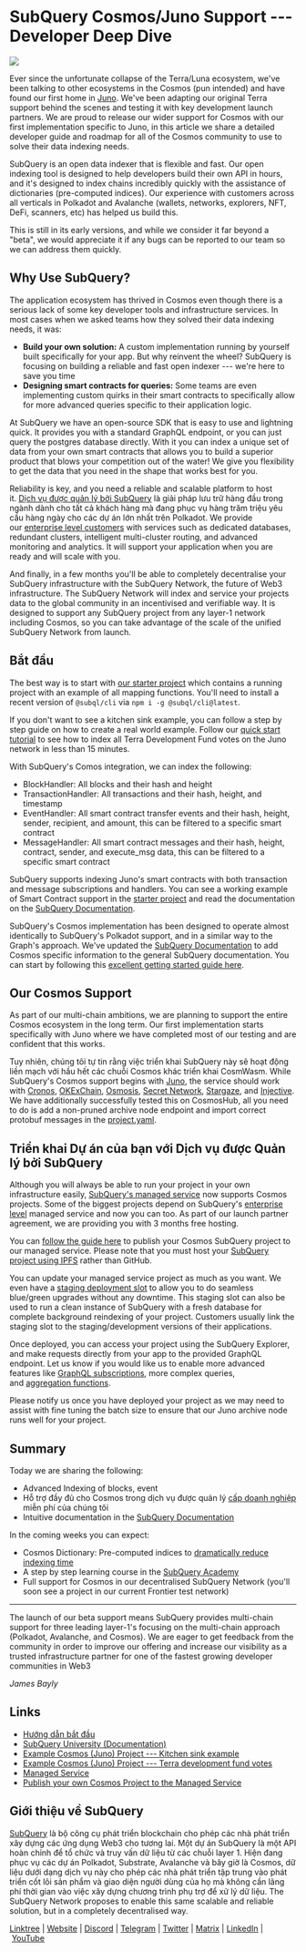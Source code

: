 # SubQuery Cosmos/Juno Support --- Developer Deep Dive

![](https://miro.medium.com/max/1400/0*29dsUJbyIb34mYkF)

Ever since the unfortunate collapse of the Terra/Luna ecosystem, we've been talking to other ecosystems in the Cosmos (pun intended) and have found our first home in [Juno](https://www.junonetwork.io/). We've been adapting our original Terra support behind the scenes and testing it with key development launch partners. We are proud to release our wider support for Cosmos with our first implementation specific to Juno, in this article we share a detailed developer guide and roadmap for all of the Cosmos community to use to solve their data indexing needs.

SubQuery is an open data indexer that is flexible and fast. Our open indexing tool is designed to help developers build their own API in hours, and it's designed to index chains incredibly quickly with the assistance of dictionaries (pre-computed indices). Our experience with customers across all verticals in Polkadot and Avalanche (wallets, networks, explorers, NFT, DeFi, scanners, etc) has helped us build this.

This is still in its early versions, and while we consider it far beyond a "beta", we would appreciate it if any bugs can be reported to our team so we can address them quickly.

## Why Use SubQuery?

The application ecosystem has thrived in Cosmos even though there is a serious lack of some key developer tools and infrastructure services. In most cases when we asked teams how they solved their data indexing needs, it was:

- **Build your own solution:** A custom implementation running by yourself built specifically for your app. But why reinvent the wheel? SubQuery is focusing on building a reliable and fast open indexer --- we're here to save you time
- **Designing smart contracts for queries:** Some teams are even implementing custom quirks in their smart contracts to specifically allow for more advanced queries specific to their application logic.

At SubQuery we have an open-source SDK that is easy to use and lightning quick. It provides you with a standard GraphQL endpoint, or you can just query the postgres database directly. With it you can index a unique set of data from your own smart contracts that allows you to build a superior product that blows your competition out of the water! We give you flexibility to get the data that you need in the shape that works best for you.

Reliability is key, and you need a reliable and scalable platform to host it. [Dịch vụ được quản lý bởi SubQuery](https://subquery.network/managedservices) là giải pháp lưu trữ hàng đầu trong ngành dành cho tất cả khách hàng mà đang phục vụ hàng trăm triệu yêu cầu hàng ngày cho các dự án lớn nhất trên Polkadot. We provide our [enterprise level customers](https://blog.subquery.network/blogs/20211228-enterprise-hosted.html) with services such as dedicated databases, redundant clusters, intelligent multi-cluster routing, and advanced monitoring and analytics. It will support your application when you are ready and will scale with you.

And finally, in a few months you'll be able to completely decentralise your SubQuery infrastructure with the SubQuery Network, the future of Web3 infrastructure. The SubQuery Network will index and service your projects data to the global community in an incentivised and verifiable way. It is designed to support any SubQuery project from any layer-1 network including Cosmos, so you can take advantage of the scale of the unified SubQuery Network from launch.

## Bắt đầu

The best way is to start with [our starter project](https://github.com/subquery/juno-subql-starter) which contains a running project with an example of all mapping functions. You'll need to install a recent version of `@subql/cli` via `npm i -g @subql/cli@latest`.

If you don't want to see a kitchen sink example, you can follow a step by step guide on how to create a real world example. Follow our [quick start tutorial](https://doc.subquery.network/quickstart/quickstart-cosmos.html) to see how to index all Terra Development Fund votes on the Juno network in less than 15 minutes.

With SubQuery's Comos integration, we can index the following:

- BlockHandler: All blocks and their hash and height
- TransactionHandler: All transactions and their hash, height, and timestamp
- EventHandler: All smart contract transfer events and their hash, height, sender, recipient, and amount, this can be filtered to a specific smart contract
- MessageHandler: All smart contract messages and their hash, height, contract, sender, and execute_msg data, this can be filtered to a specific smart contract

SubQuery supports indexing Juno's smart contracts with both transaction and message subscriptions and handlers. You can see a working example of Smart Contract support in the [starter project](https://github.com/subquery/juno-subql-starter) and read the documentation on the [SubQuery Documentation](http://doc.subquery.network/build/manifest.html#mapping-handlers-and-filters).

SubQuery's Cosmos implementation has been designed to operate almost identically to SubQuery's Polkadot support, and in a similar way to the Graph's approach. We've updated the [SubQuery Documentation](https://doc.subquery.network/) to add Cosmos specific information to the general SubQuery documentation. You can start by following this [excellent getting started guide here](https://doc.subquery.network/quickstart/quickstart-cosmos.html).

## Our Cosmos Support

As part of our multi-chain ambitions, we are planning to support the entire Cosmos ecosystem in the long term. Our first implementation starts specifically with Juno where we have completed most of our testing and are confident that this works.

Tuy nhiên, chúng tôi tự tin rằng việc triển khai SubQuery này sẽ hoạt động liền mạch với hầu hết các chuỗi Cosmos khác triển khai CosmWasm. While SubQuery's Cosmos support begins with [Juno](https://www.junonetwork.io/), the service should work with [Cronos](https://cronos.org/), [OKExChain](https://www.okex.com/), [Osmosis](https://osmosis.zone/), [Secret Network](https://scrt.network/), [Stargaze](https://stargaze.zone/), and [Injective](https://injective.com/). We have additionally successfully tested this on CosmosHub, all you need to do is add a non-pruned archive node endpoint and import correct protobuf messages in the [project.yaml](https://github.com/subquery/juno-subql-starter/blob/a177837a36c86fda8fb2bdbd7a83bb408c89d4bd/project.yaml#L24).

## Triển khai Dự án của bạn với Dịch vụ được Quản lý bởi SubQuery

Although you will always be able to run your project in your own infrastructure easily, [SubQuery's managed service](https://subquery.network/managedservices) now supports Cosmos projects. Some of the biggest projects depend on SubQuery's [enterprise level](https://blog.subquery.network/blogs/20211228-enterprise-hosted.html) managed service and now you can too. As part of our launch partner agreement, we are providing you with 3 months free hosting.

You can [follow the guide here](https://doc.subquery.network/run_publish/publish.html) to publish your Cosmos SubQuery project to our managed service. Please note that you must host your [SubQuery project using IPFS](https://university.subquery.network/run_publish/publish.html) rather than GitHub.

You can update your managed service project as much as you want. We even have a [staging deployment slot](https://blog.subquery.network/blogs/20210604-Deployment-Slots-are-here-for-SubQuery-Projects.html) to allow you to do seamless blue/green upgrades without any downtime. This staging slot can also be used to run a clean instance of SubQuery with a fresh database for complete background reindexing of your project. Customers usually link the staging slot to the staging/development versions of their applications.

Once deployed, you can access your project using the SubQuery Explorer, and make requests directly from your app to the provided GraphQL endpoint. Let us know if you would like us to enable more advanced features like [GraphQL subscriptions](https://university.subquery.network/run_publish/subscription.html), more complex queries, and [aggregation functions](https://university.subquery.network/run_publish/aggregate.html).

Please notify us once you have deployed your project as we may need to assist with fine tuning the batch size to ensure that our Juno archive node runs well for your project.

## Summary

Today we are sharing the following:

- Advanced Indexing of blocks, event
- Hỗ trợ đầy đủ cho Cosmos trong dịch vụ được quản lý [cấp doanh nghiệp](https://blog.subquery.network/blogs/20211228-enterprise-hosted.html) miễn phí của chúng tôi
- Intuitive documentation in the [SubQuery Documentation](https://doc.subquery.network/)

In the coming weeks you can expect:

- Cosmos Dictionary: Pre-computed indices to [dramatically reduce indexing time](https://blog.subquery.network/blogs/20210630-SubQuery-Just-Got-a-lot-Faster-with-the-Dictionary.html)
- A step by step learning course in the [SubQuery Academy](https://blog.subquery.network/blogs/20211018-subquery-launches-the-subquery-academy.html)
- Full support for Cosmos in our decentralised SubQuery Network (you'll soon see a project in our current Frontier test network)

---

The launch of our beta support means SubQuery provides multi-chain support for three leading layer-1's focusing on the multi-chain approach (Polkadot, Avalanche, and Cosmos). We are eager to get feedback from the community in order to improve our offering and increase our visibility as a trusted infrastructure partner for one of the fastest growing developer communities in Web3

*James Bayly*

## Links

- [Hướng dẫn bắt đầu](https://doc.subquery.network/quickstart/quickstart-cosmos.html)
- [SubQuery University (Documentation)](https://doc.subquery.network/)
- [Example Cosmos (Juno) Project --- Kitchen sink example](https://github.com/subquery/juno-subql-starter)
- [Example Cosmos (Juno) Project --- Terra development fund votes](https://github.com/jamesbayly/juno-terra-developer-fund-votes)
- [Managed Service](https://explorer.subquery.network/)
- [Publish your own Cosmos Project to the Managed Service](https://project.subquery.network/)

## Giới thiệu về SubQuery

[SubQuery](https://subquery.network/) là bộ công cụ phát triển blockchain cho phép các nhà phát triển xây dựng các ứng dụng Web3 cho tương lai. Một dự án SubQuery là một API hoàn chỉnh để tổ chức và truy vấn dữ liệu từ các chuỗi layer 1. Hiện đang phục vụ các dự án Polkadot, Substrate, Avalanche và bây giờ là Cosmos, dữ liệu dưới dạng dịch vụ này cho phép các nhà phát triển tập trung vào phát triển cốt lõi sản phẩm và giao diện người dùng của họ mà không cần lãng phí thời gian vào việc xây dựng chương trình phụ trợ để xử lý dữ liệu. The SubQuery Network proposes to enable this same scalable and reliable solution, but in a completely decentralised way.

​​[Linktree](https://linktr.ee/subquerynetwork) | [Website](https://subquery.network/) | [Discord](https://discord.com/invite/78zg8aBSMG) | [Telegram](https://t.me/subquerynetwork) | [Twitter](https://twitter.com/subquerynetwork) | [Matrix](https://matrix.to/#/#subquery:matrix.org) | [LinkedIn](https://www.linkedin.com/company/subquery) | [YouTube](https://www.youtube.com/channel/UCi1a6NUUjegcLHDFLr7CqLw)
